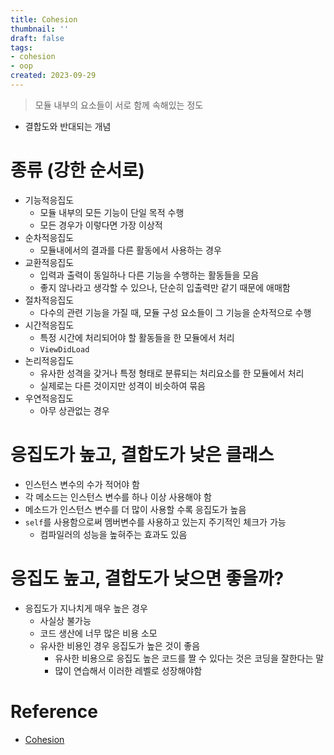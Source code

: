 ```yaml
---
title: Cohesion
thumbnail: ''
draft: false
tags:
- cohesion
- oop
created: 2023-09-29
---
```



 > 
 > 모듈 내부의 요소들이 서로 함께 속해있는 정도

* 결합도와 반대되는 개념

# 종류 (강한 순서로)

* 기능적응집도
  * 모듈 내부의 모든 기능이 단일 목적 수행
  * 모든 경우가 이렇다면 가장 이상적
* 순차적응집도
  * 모듈내에서의 결과를 다른 활동에서 사용하는 경우
* 교환적응집도
  * 입력과 출력이 동일하나 다른 기능을 수행하는 활동들을 모음
  * 좋지 않나라고 생각할 수 있으나, 단순히 입출력만 같기 때문에 애매함
* 절차적응집도
  * 다수의 관련 기능을 가질 때, 모듈 구성 요소들이 그 기능을 순차적으로 수행
* 시간적응집도
  * 특정 시간에 처리되어야 할 활동들을 한 모듈에서 처리
  * `ViewDidLoad`
* 논리적응집도
  * 유사한 성격을 갖거나 특정 형태로 분류되는 처리요소를 한 모듈에서 처리
  * 실제로는 다른 것이지만 성격이 비슷하여 묶음
* 우연적응집도
  * 아무 상관없는 경우

# 응집도가 높고, 결합도가 낮은 클래스

* 인스턴스 변수의 수가 적어야 함
* 각 메소드는 인스턴스 변수를 하나 이상 사용해야 함
* 메소드가 인스턴스 변수를 더 많이 사용할 수록 응집도가 높음
* `self`를 사용함으로써 멤버변수를 사용하고 있는지 주기적인 체크가 가능
  * 컴파일러의 성능을 높혀주는 효과도 있음

# 응집도 높고, 결합도가 낮으면 좋을까?

* 응집도가 지나치게 매우 높은 경우
  * 사실상 불가능
  * 코드 생산에 너무 많은 비용 소모
  * 유사한 비용인 경우 응집도가 높은 것이 좋음
    * 유사한 비용으로 응집도 높은 코드를 짤 수 있다는 것은 코딩을 잘한다는 말
    * 많이 연습해서 이러한 레벨로 성장해야함

# Reference

* [Cohesion](https://en.wikipedia.org/wiki/Cohesion_(computer_science))

